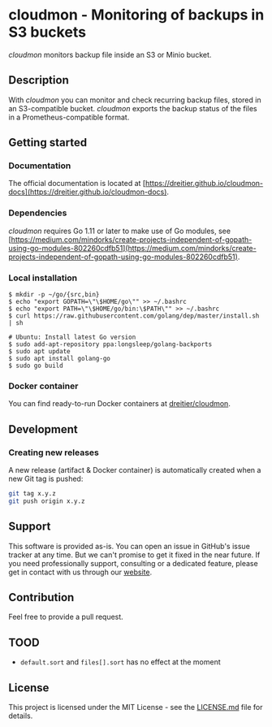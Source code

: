 # cloudmon - Monitoring of backups in S3 buckets
*cloudmon* monitors backup file inside an S3 or Minio bucket.

## Description

With *cloudmon* you can monitor and check recurring backup files, stored in an S3-compatible bucket. *cloudmon* exports the backup status of the files in a Prometheus-compatible format.

## Getting started
### Documentation
The official documentation is located at [https://dreitier.github.io/cloudmon-docs](https://dreitier.github.io/cloudmon-docs).

### Dependencies
*cloudmon* requires Go 1.11 or later to make use of Go modules, see [https://medium.com/mindorks/create-projects-independent-of-gopath-using-go-modules-802260cdfb51](https://medium.com/mindorks/create-projects-independent-of-gopath-using-go-modules-802260cdfb51).

### Local installation

	$ mkdir -p ~/go/{src,bin}
	$ echo "export GOPATH=\"\$HOME/go\"" >> ~/.bashrc
	$ echo "export PATH=\"\$HOME/go/bin:\$PATH\"" >> ~/.bashrc
	$ curl https://raw.githubusercontent.com/golang/dep/master/install.sh | sh
	
	# Ubuntu: Install latest Go version
	$ sudo add-apt-repository ppa:longsleep/golang-backports
	$ sudo apt update
	$ sudo apt install golang-go
	$ sudo go build

### Docker container
You can find ready-to-run Docker containers at [dreitier/cloudmon](https://hub.docker.com/repository/docker/dreitier/cloudmon).

## Development
### Creating new releases
A new release (artifact & Docker container) is automatically created when a new Git tag is pushed:

```bash
git tag x.y.z
git push origin x.y.z
```

## Support
This software is provided as-is. You can open an issue in GitHub's issue tracker at any time. But we can't promise to get it fixed in the near future.
If you need professionally support, consulting or a dedicated feature, please get in contact with us through our [website](https://dreitier.com).

## Contribution
Feel free to provide a pull request.

## TOOD

- `default.sort` and `files[].sort` has no effect at the moment

## License
This project is licensed under the MIT License - see the [LICENSE.md](LICENSE.md) file for details.
